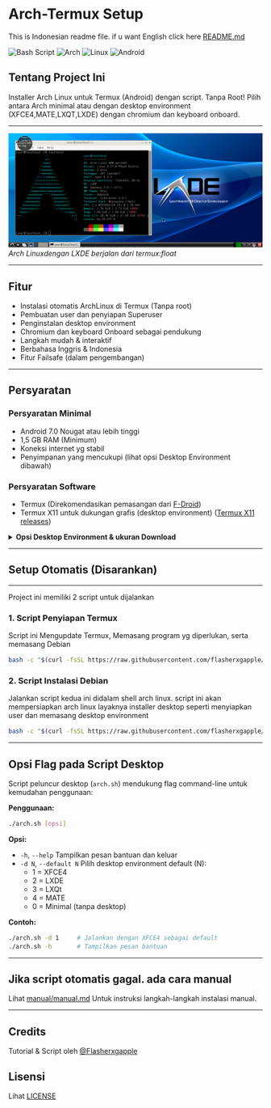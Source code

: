 # Arch-Termux Setup
This is Indonesian readme file. if u want English click here [README.md](./README.md)

![Bash Script](https://img.shields.io/badge/bash_script-%23121011.svg?style=flat&logo=gnu-bash&logoColor=white) ![Arch](https://img.shields.io/badge/Arch_Linux-1793D1?style=flat&logo=arch-linux&logoColor=white) ![Linux](https://img.shields.io/badge/Linux-FCC624?style=flat&logo=linux&logoColor=black) ![Android](https://img.shields.io/badge/Android-34A853?style=flat&logo=android&logoColor=white)

## Tentang Project Ini
Installer Arch Linux untuk Termux (Android) dengan script. Tanpa Root! Pilih antara Arch minimal atau dengan desktop environment (XFCE4,MATE,LXQT,LXDE) dengan chromium dan keyboard onboard.

---

![Arch Linux di Termux dengan LXDE](/arch-termux.jpg)
*Arch Linuxdengan LXDE berjalan dari termux:float*

---

## Fitur
- Instalasi otomatis ArchLinux di Termux (Tanpa root)
- Pembuatan user dan penyiapan Superuser
- Penginstalan desktop environment
- Chromium dan keyboard Onboard sebagai pendukung
- Langkah mudah & interaktif
- Berbahasa Inggris & Indonesia
- Fitur Failsafe (dalam pengembangan)

---

## Persyaratan

### Persyaratan Minimal
- Android 7.0 Nougat atau lebih tinggi
- 1,5 GB RAM (Minimum)
- Koneksi internet yg stabil
- Penyimpanan yang mencukupi (lihat opsi Desktop Environment dibawah)

### Persyaratan Software
- Termux (Direkomendasikan pemasangan dari [F-Droid](https://f-droid.org/id/packages/com.termux/))
- Termux X11 untuk dukungan grafis (desktop environment) ([Termux X11 releases](https://github.com/termux/termux-x11/releases/tag/nightly))

<details>
<summary><strong>Opsi Desktop Environment & ukuran Download</strong></summary>

- <strong>Minimal (Tanpa desktop environment):</strong>
  - Hanya program yg dibutuhkan (sudo, nano, adduser, pulseaudio)
  - installasi tercepat, download terkecil (~50-200 MB)

- <strong>XFCE4 Desktop Environment:</strong>
  - XFCE4, XFCE4 Terminal, Firefox ESR, Onboard
  - Ringan dan cocok untuk segala perangkat
  - Ukuran Download: ~400-600 MB
  - Ukuran Installasi: ~1.2-1.5 GB

- <strong>LXDE Desktop Environment:</strong>
  - LXDE, Firefox ESR, Onboard
  - Ringan, tampilan klasik
  - Ukuran Download: ~300-500 MB
  - Ukuran Installasi: ~1-1.2 GB

- <strong>LXQt Desktop Environment:</strong>
  - LXQt, Firefox ESR, Onboard
  - Ringan, tampilan modern
  - Ukuran Download: ~350-550 MB
  - Ukuran Installasi: ~1-1.3 GB

- <strong>MATE Desktop Environment:</strong>
  - MATE, Firefox ESR, Onboard
  - Klasik, stabil
  - Ukuran Download: ~400-700 MB
  - Ukuran Installasi: ~1.2-1.7 GB

<em>Ukuran sebenarnya tergantung repository dan mirror(server) yang digunakan. Pastikan untuk memiliki penyimpana yang cukup dan kecepatan internet yang stabil.</em>
</details>

---


## Setup Otomatis (Disarankan)

---

Project ini memiliki 2 script untuk dijalankan

### 1. Script Penyiapan Termux
Script ini Mengupdate Termux, Memasang program yg diperlukan, serta memasang Debian
```sh
bash -c "$(curl -fsSL https://raw.githubusercontent.com/flasherxgapple/arch-termux/master/termux-setup.sh)"
```

### 2. Script Instalasi Debian
Jalankan script kedua ini didalam shell arch linux. script ini akan mempersiapkan arch linux layaknya installer desktop seperti menyiapkan user dan memasang desktop environment
```sh
bash -c "$(curl -fsSL https://raw.githubusercontent.com/flasherxgapple/arch-termux/master/arch-setup.sh)"
```

---

## Opsi Flag pada Script Desktop

Script peluncur desktop (`arch.sh`) mendukung flag command-line untuk kemudahan penggunaan:

**Penggunaan:**
```sh
./arch.sh [opsi]
```

**Opsi:**
- `-h`, `--help`           Tampilkan pesan bantuan dan keluar
- `-d N`, `--default N`    Pilih desktop environment default (N):
    - 1 = XFCE4
    - 2 = LXDE
    - 3 = LXQt
    - 4 = MATE
    - 0 = Minimal (tanpa desktop)

**Contoh:**
```sh
./arch.sh -d 1     # Jalankan dengan XFCE4 sebagai default
./arch.sh -h       # Tampilkan pesan bantuan
```

---


## Jika script otomatis gagal. ada cara manual
Lihat [manual/manual.md](./manual/manual.md) Untuk instruksi langkah-langkah instalasi manual.

---

## Credits
Tutorial & Script oleh [@Flasherxgapple](https://github.com/Flasherxgapple)

## Lisensi
Lihat [LICENSE](./LICENSE)
